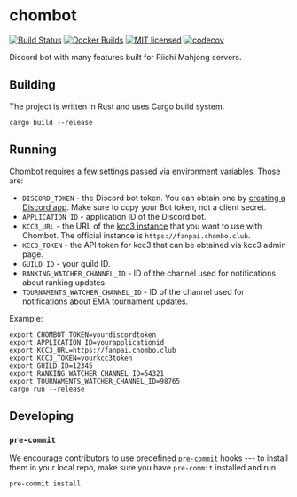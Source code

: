 chombot
=======

[![Build Status](https://github.com/riichi/chombot/workflows/Rust%20CI/badge.svg)](https://github.com/riichi/chombot/actions)
[![Docker Builds](https://github.com/riichi/chombot/workflows/Docker/badge.svg)](https://github.com/riichi/chombot/actions)
[![MIT licensed](https://img.shields.io/badge/license-MIT-blue.svg)](https://github.com/riichi/chombot/blob/master/LICENSE)
[![codecov](https://codecov.io/gh/riichi/chombot/branch/master/graph/badge.svg)](https://codecov.io/gh/riichi/chombot)

Discord bot with many features built for Riichi Mahjong servers.

## Building
The project is written in Rust and uses Cargo build system.
```shell
cargo build --release
```

## Running
Chombot requires a few settings passed via environment variables. Those are:
* `DISCORD_TOKEN` - the Discord bot token. You can obtain one by [creating a Discord app](https://discord.com/developers/applications). Make sure to copy your Bot token, not a client secret.
* `APPLICATION_ID` - application ID of the Discord bot.
* `KCC3_URL` - the URL of the [kcc3 instance](https://github.com/riichi/kcc3) that you want to use with Chombot. The official instance is `https://fanpai.chombo.club`.
* `KCC3_TOKEN` - the API token for kcc3 that can be obtained via kcc3 admin page.
* `GUILD_ID` - your guild ID.
* `RANKING_WATCHER_CHANNEL_ID` - ID of the channel used for notifications about ranking updates.
* `TOURNAMENTS_WATCHER_CHANNEL_ID` - ID of the channel used for notifications about EMA tournament updates.

Example:

```shell
export CHOMBOT_TOKEN=yourdiscordtoken
export APPLICATION_ID=yourapplicationid
export KCC3_URL=https://fanpai.chombo.club
export KCC3_TOKEN=yourkcc3token
export GUILD_ID=12345
export RANKING_WATCHER_CHANNEL_ID=54321
export TOURNAMENTS_WATCHER_CHANNEL_ID=98765
cargo run --release
```

## Developing
### `pre-commit`
We encourage contributors to use predefined [`pre-commit`](https://pre-commit.com/)
hooks --- to install them in your local repo, make sure you have `pre-commit`
installed and run
```shell
pre-commit install
```
